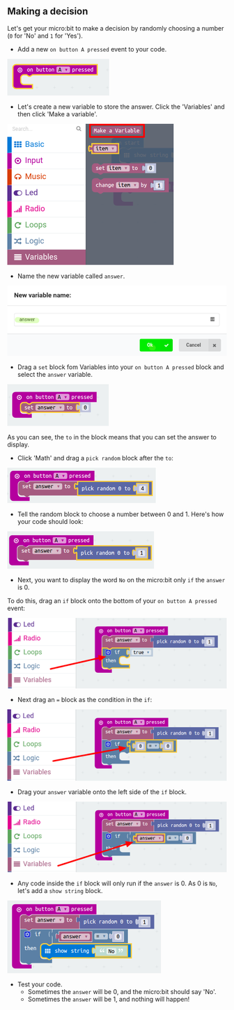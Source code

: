 ## Making a decision

Let's get your micro:bit to make a decision by randomly choosing a number (`0` for 'No' and `1` for 'Yes').

+ Add a new `on button A pressed` event to your code.

![screenshot](images/fortune-on-a-pressed.png)

+ Let's create a new variable to store the answer. Click the 'Variables' and then click 'Make a variable'.

![screenshot](images/fortune-variables.png)

+ Name the new variable called `answer`.

![screenshot](images/fortune-answer.png)

+ Drag a `set` block fom Variables into your `on button A pressed` block and select the `answer` variable.

![screenshot](images/fortune-set.png)

As you can see, the `to` in the block means that you can set the answer to display.

+ Click 'Math' and drag a `pick random` block after the `to`:

![screenshot](images/fortune-random.png)

+ Tell the random block to choose a number between 0 and 1. Here's how your code should look:

![screenshot](images/fortune-random-1.png)

+ Next, you want to display the word `No` on the micro:bit only `if` the `answer` is 0.

To do this, drag an `if` block onto the bottom of your `on button A pressed` event:

![screenshot](images/fortune-if.png)

+ Next drag an `=` block as the condition in the `if`:

![screenshot](images/fortune-equals.png)

+ Drag your `answer` variable onto the left side of the `if` block.

![screenshot](images/fortune-if-finished.png)

+ Any code inside the `if` block will only run if the `answer` is 0. As 0 is `No`, let's add a `show string` block.

![screenshot](images/fortune-no.png)

+ Test your code. 
    + Sometimes the `answer` will be 0, and the micro:bit should say 'No'.
    + Sometimes the `answer` will be 1, and nothing will happen!